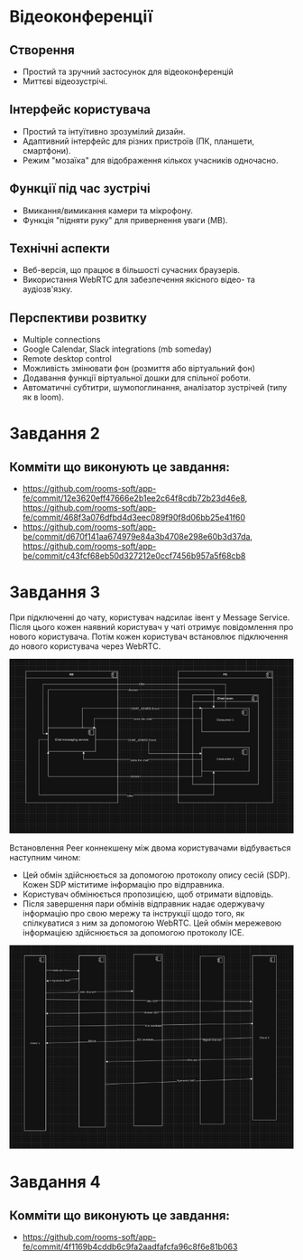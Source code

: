 # Відеоконференції

## Створення
- Простий та зручний застосунок для відеоконференцій
- Миттєві відеозустрічі.

## Інтерфейс користувача
- Простий та інтуїтивно зрозумілий дизайн.
- Адаптивний інтерфейс для різних пристроїв (ПК, планшети, смартфони).
- Режим "мозаїка" для відображення кількох учасників одночасно.

## Функції під час зустрічі
- Вмикання/вимикання камери та мікрофону.
- Функція "підняти руку" для привернення уваги (MB).

## Технічні аспекти
- Веб-версія, що працює в більшості сучасних браузерів.
- Використання WebRTC для забезпечення якісного відео- та аудіозв'язку.

## Перспективи розвитку
- Multiple connections
- Google Calendar, Slack integrations (mb someday)
- Remote desktop control
- Можливість змінювати фон (розмиття або віртуальний фон)
- Додавання функції віртуальної дошки для спільної роботи.
- Автоматичні субтитри, шумопоглинання, аналізатор зустрічей (типу як в loom).

# Завдання 2
## Комміти що виконують це завдання:
- https://github.com/rooms-soft/app-fe/commit/12e3620eff47666e2b1ee2c64f8cdb72b23d46e8, 
https://github.com/rooms-soft/app-fe/commit/468f3a076dfbd4d3eec089f90f8d06bb25e41f60
- https://github.com/rooms-soft/app-be/commit/d670f141aa674979e84a3b4708e298e60b3d37da,
https://github.com/rooms-soft/app-be/commit/c43fcf68eb50d327212e0ccf7456b957a5f68cb8

# Завдання 3
При підключенні до чату, користувач надсилає івент у Message Service. 
Після цього кожен наявний користувач у чаті отримує повідомлення про нового користувача.
Потім кожен користувач встановлює підключення до нового користувача через WebRTC.

![components-diagram.png](img/components-diagram.png)

Встановлення Peer коннекшену між двома користувачами відбувається наступним чином:
- Цей обмін здійснюється за допомогою протоколу опису сесій (SDP). 
Кожен SDP міститиме інформацію про відправника.
- Користувач обмінюється пропозицією, щоб отримати відповідь.
- Після завершення пари обмінів відправник надає одержувачу інформацію про свою мережу 
та інструкції щодо того, як спілкуватися з ним за допомогою WebRTC. 
Цей обмін мережевою інформацією здійснюється за допомогою протоколу ICE.

![web-rtc-diagram.png](img/web-rtc-diagram.png)

# Завдання 4
## Комміти що виконують це завдання:
- https://github.com/rooms-soft/app-fe/commit/4f1169b4cddb6c9fa2aadfafcfa96c8f6e81b063





